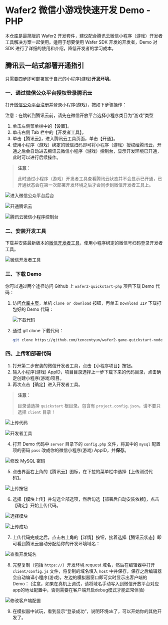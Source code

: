 # Wafer2 微信小游戏快速开发 Demo - PHP

本仓库是最简版的 Wafer2 开发套件，建议配合腾讯云微信小程序（游戏）开发者工具解决方案一起使用。适用于想要使用 Wafer SDK 开发的开发者，Demo 对 SDK 进行了详细的使用和介绍，降低开发者的学习成本。

## 腾讯云一站式部署开通指引

只需要四步即可部署属于自己的小程序(游戏)**开发环境**。

### 一、通过微信公众平台授权登录腾讯云

打开[微信公众平台](https://mp.weixin.qq.com)注册并登录小程序(游戏)，按如下步骤操作：

注意：在跳转到腾讯云前，请先在微信开放平台选择小程序类目为“游戏”类型
1. 单击左侧菜单栏中的【设置】。
2. 单击右侧 Tab 栏中的【开发者工具】。
3. 单击【腾讯云】，进入腾讯云工具页面，单击【开通】。
4. 使用小程序（游戏）绑定的微信扫码即可将小程序（游戏）授权给腾讯云，开通之后会自动进去腾讯云微信小程序（游戏）控制台，显示开发环境已开通，此时可以进行后续操作。

> **注意：**
>
> 此时通过小程序（游戏）开发者工具查看腾讯云状态并不会显示已开通，已开通状态会在第一次部署开发环境之后才会同步到微信开发者工具上。

![进入微信公众平台后台](https://mc.qcloudimg.com/static/img/a3ca2891b23cfce7d3678cd05a4e14fe/13.jpg)

![开通腾讯云](https://mc.qcloudimg.com/static/img/53e34b52e098ee3a0a02ecc8fbb68a54/14.jpg)

![腾讯云微信小程序控制台](https://mc.qcloudimg.com/static/img/032d0b2b99dfcfdf4234db911e93b60f/15.png)

### 二、安装开发工具

下载并安装最新版本的[微信开发者工具](https://mp.weixin.qq.com/debug/wxadoc/dev/devtools/download.html)，使用小程序绑定的微信号扫码登录开发者工具。

![微信开发者工具](https://mc.qcloudimg.com/static/img/4fd45bb5c74eed92b031fbebf8600bd2/1.png)

### 三、下载 Demo

你可以通过两个途径访问 Github 上 `wafer2-quickstart-php` 项目下载 Demo 代码：

1. 访问[仓库主页](https://github.com/tencentyun/wafer2-game-quickstart-nodejs.git)，单机 `clone or download` 按钮，再单击 `Download ZIP` 下载打包好的 Demo 代码：

   ![下载代码](https://mc.qcloudimg.com/static/img/5b589d4ef12202175304e7c47a920235/11.png)

2. 通过 git clone 下载代码：

   ```bash
   git clone https://github.com/tencentyun/wafer2-game-quickstart-nodejs.git
   ```

### 四、上传和部署代码

1. 打开第二步安装的微信开发者工具，点击【小程序项目】按钮。
2. 输入小程序(游戏) AppID，项目目录选择上一步下载下来的代码目录，点击确定创建小程序(游戏)项目。
3. 再次点击【确定】进入开发者工具。

  > **注意：** 
  >
  > 目录请选择 `quickstart` 根目录。包含有 `project.config.json`，请不要只选择 `client` 目录！

  ![上传代码](https://mc.qcloudimg.com/static/img/d5f3a4d68d4405b5a3a41f0e45bebc9c/2.png)

  ![开发者工具](https://mc.qcloudimg.com/static/img/dddafb0f88489d0de7010321e6b48071/3.png)

4. 打开 Demo 代码中 `server` 目录下的 `config.php` 文件，将其中的 `mysql` 配置项的密码 `pass` 改成你的微信小程序(游戏) AppID，并**保存**。

  ![修改 MySQL 密码](https://mc.qcloudimg.com/static/img/64ec8f25eec2e9ac74838960a25cbb82/musql_passwd.png)

5. 点击界面右上角的【腾讯云】图标，在下拉的菜单栏中选择【上传测试代码】。

  ![上传按钮](https://mc.qcloudimg.com/static/img/52c7ff501a13da3cb327df3f5d1ba284/2.png)

6. 选择【模块上传】并勾选全部选项，然后勾选【部署后自动安装依赖】，点击【确定】开始上传代码。

  ![选择模块](https://mc.qcloudimg.com/static/img/f2e00aecfc06e5b275f204f501b2b848/3.jpg)

  ![上传成功](https://mc.qcloudimg.com/static/img/8038e62426a6b74eb2ddbb3f04b7f093/4.jpg)

7. 上传代码完成之后，点击右上角的【详情】按钮，接着选择【腾讯云状态】即可看到腾讯云自动分配给你的开发环境域名：

  ![查看开发域名](https://mc.qcloudimg.com/static/img/04a97a0551d28a25aa066352e74e0443/8.png)

8. 完整复制（包括 `https://`）开发环境 request 域名，然后在编辑器中打开 `client/config.js` 文件，将复制的域名填入 `host` 中并保存，保存之后编辑器会自动编译小程序(游戏)，左边的模拟器窗口即可实时显示出客户端的 Demo：
    (注意，如果在真机上调试，请将域名手动写入到微信开放平台对应app的地址配置中，否则需要在客户端开启debug模式才能正常体验)

  ![修改客户端配置](https://mc.qcloudimg.com/static/img/ea2fbd580634be4b514f3afe13113c66/config_url.png)

9. 在模拟器中试玩，看到显示“登录成功”，说明环境ok了，可以开始你的其他开发了。
